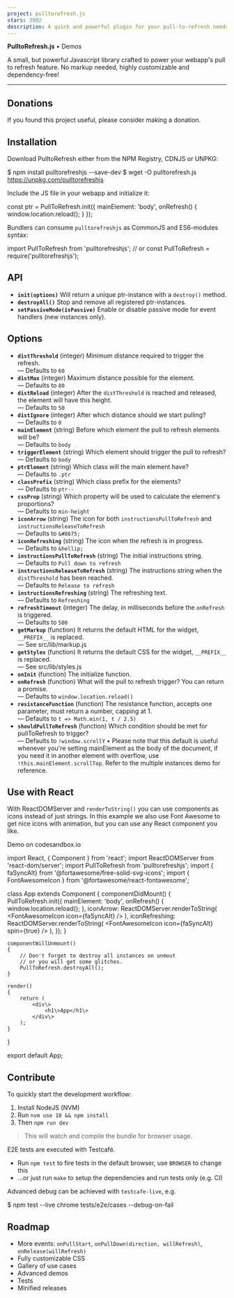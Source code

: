 ```yaml
---
project: pulltorefresh.js
stars: 3982
description: A quick and powerful plugin for your pull-to-refresh needs in your webapp.
---
```


**PulltoRefresh.js** • Demos

A small, but powerful Javascript library crafted to power your webapp's pull to refresh feature. No markup needed, highly customizable and dependency-free!

* * *

Donations
---------

If you found this project useful, please consider making a donation.

Installation
------------

Download PulltoRefresh either from the NPM Registry, CDNJS or UNPKG:

$ npm install pulltorefreshjs --save-dev
$ wget -O pulltorefresh.js https://unpkg.com/pulltorefreshjs

Include the JS file in your webapp and initialize it:

const ptr \= PullToRefresh.init({
  mainElement: 'body',
  onRefresh() {
    window.location.reload();
  }
});

Bundlers can consume `pulltorefreshjs` as CommonJS and ES6-modules syntax:

import PullToRefresh from 'pulltorefreshjs';
// or
const PullToRefresh \= require('pulltorefreshjs');

API
---

-   **`init(options)`** Will return a unique ptr-instance with a `destroy()` method.
-   **`destroyAll()`** Stop and remove all registered ptr-instances.
-   **`setPassiveMode(isPassive)`** Enable or disable passive mode for event handlers (new instances only).

Options
-------

-   **`distThreshold`** (integer) Minimum distance required to trigger the refresh.  
    — Defaults to `60`
-   **`distMax`** (integer) Maximum distance possible for the element.  
    — Defaults to `80`
-   **`distReload`** (integer) After the `distThreshold` is reached and released, the element will have this height.  
    — Defaults to `50`
-   **`distIgnore`** (integer) After which distance should we start pulling?  
    — Defaults to `0`
-   **`mainElement`** (string) Before which element the pull to refresh elements will be?  
    — Defaults to `body`
-   **`triggerElement`** (string) Which element should trigger the pull to refresh?  
    — Defaults to `body`
-   **`ptrElement`** (string) Which class will the main element have?  
    — Defaults to `.ptr`
-   **`classPrefix`** (string) Which class prefix for the elements?  
    — Defaults to `ptr--`
-   **`cssProp`** (string) Which property will be used to calculate the element's proportions?  
    — Defaults to `min-height`
-   **`iconArrow`** (string) The icon for both `instructionsPullToRefresh` and `instructionsReleaseToRefresh`  
    — Defaults to `&#8675;`
-   **`iconRefreshing`** (string) The icon when the refresh is in progress.  
    — Defaults to `&hellip;`
-   **`instructionsPullToRefresh`** (string) The initial instructions string.  
    — Defaults to `Pull down to refresh`
-   **`instructionsReleaseToRefresh`** (string) The instructions string when the `distThreshold` has been reached.  
    — Defaults to `Release to refresh`
-   **`instructionsRefreshing`** (string) The refreshing text.  
    — Defaults to `Refreshing`
-   **`refreshTimeout`** (integer) The delay, in milliseconds before the `onRefresh` is triggered.  
    — Defaults to `500`
-   **`getMarkup`** (function) It returns the default HTML for the widget, `__PREFIX__` is replaced.  
    — See src/lib/markup.js
-   **`getStyles`** (function) It returns the default CSS for the widget, `__PREFIX__` is replaced.  
    — See src/lib/styles.js
-   **`onInit`** (function) The initialize function.
-   **`onRefresh`** (function) What will the pull to refresh trigger? You can return a promise.  
    — Defaults to `window.location.reload()`
-   **`resistanceFunction`** (function) The resistance function, accepts one parameter, must return a number, capping at 1.  
    — Defaults to `t => Math.min(1, t / 2.5)`
-   **`shouldPullToRefresh`** (function) Which condition should be met for pullToRefresh to trigger?  
    — Defaults to `!window.scrollY` • Please note that this default is useful whenever you're setting mainElement as the body of the document, if you need it in another element with overflow, use `!this.mainElement.scrollTop`. Refer to the multiple instances demo for reference.

Use with React
--------------

With ReactDOMServer and `renderToString()` you can use components as icons instead of just strings. In this example we also use Font Awesome to get nice icons with animation, but you can use any React component you like.

Demo on codesandbox.io

import React, { Component } from 'react';
import ReactDOMServer from 'react-dom/server';
import PullToRefresh from 'pulltorefreshjs';
import { faSyncAlt} from '@fortawesome/free-solid-svg-icons';
import { FontAwesomeIcon } from '@fortawesome/react-fontawesome';

class App extends Component
{
    componentDidMount()
    {
        PullToRefresh.init({
            mainElement: 'body',
            onRefresh() {
                window.location.reload();
            },
            iconArrow: ReactDOMServer.renderToString(
                <FontAwesomeIcon icon\={faSyncAlt} /\>
            ),
            iconRefreshing: ReactDOMServer.renderToString(
                <FontAwesomeIcon icon\={faSyncAlt} spin\={true} /\>
            ),
        });
    }

    componentWillUnmount()
    {
        // Don't forget to destroy all instances on unmout
        // or you will get some glitches.
        PullToRefresh.destroyAll();
    }

    render()
    {
        return (
            <div\>
                <h1\>App</h1\>
            </div\>
        );
    }
}

export default App;

Contribute
----------

To quickly start the development workflow:

1.  Install NodeJS (NVM)
2.  Run `nvm use 10 && npm install`
3.  Then `npm run dev`

> This will watch and compile the bundle for browser usage.

E2E tests are executed with Testcafé.

-   Run `npm test` to fire tests in the default browser, use `BROWSER` to change this
-   ...or just run `make` to setup the dependencies and run tests only (e.g. CI)

Advanced debug can be achieved with `testcafe-live`, e.g.

$ npm test --live chrome tests/e2e/cases --debug-on-fail

Roadmap
-------

-   More events: `onPullStart`, `onPullDown(direction, willRefresh)`, `onRelease(willRefresh)`
-   Fully customizable CSS
-   Gallery of use cases
-   Advanced demos
-   Tests
-   Minified releases
